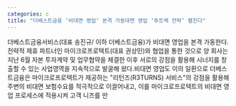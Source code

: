 ```yaml
---
categories: c
title: "더베스트금융 ‘비대면 영업’ 본격 가동대면 영업 ‘투트랙 전략’ 펼친다"
---
```

더베스트금융서비스(대표 송진규/ 이하 더베스트금융)가 비대면 영업을 본격 가동한다.전략적 제휴 파트너인 마이크로프로텍트(대표 권상민)와 협업을 통한 것으로 양 회사는 지난 6월 자본 투자계약 및 업무협약을 체결한 이후 서로의 강점을 활용해 시너지를 창출할 수 있는 사업영역을 지속적으로 발굴해 왔다.비대면 영업도 이의 일환으로 더베스트금융은 마이크로프로텍트가 제공하는 "리턴즈(R3TURNS) 서비스"의 강점을 활용해 주변의 비대면 보험수요를 적극적으로 이끌어내고, 이를 마이크로프로텍트의 비대면 영업 프로세스에 적용시켜 고객 니즈를 만